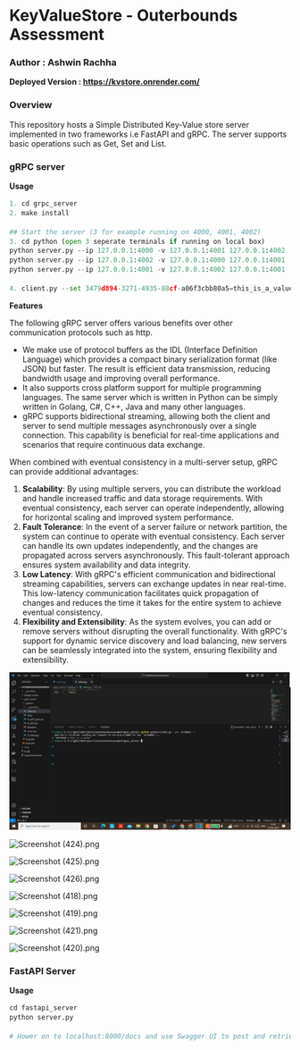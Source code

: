 # KeyValueStore - Outerbounds Assessment 
### Author : Ashwin Rachha

**Deployed Version : https://kvstore.onrender.com/**

### Overview

This repository hosts a Simple Distributed  Key-Value store server implemented in two frameworks i.e FastAPI and gRPC. The server supports basic operations such as Get, Set and List.

### gRPC server

**********Usage**********

```python
1. cd grpc_server
2. make install

## Start the server (3 for example running on 4000, 4001, 4002)
3. cd python (open 3 seperate terminals if running on local box)
python server.py --ip 127.0.0.1:4000 -v 127.0.0.1:4001 127.0.0.1:4002
python server.py --ip 127.0.0.1:4002 -v 127.0.0.1:4000 127.0.0.1:4001
python server.py --ip 127.0.0.1:4001 -v 127.0.0.1:4002 127.0.0.1:4001

4. client.py --set 3479d894-3271-4935-88cf-a06f3cbb80a5=this_is_a_value --list -v
```

****************Features****************

The following gRPC server offers various benefits over other communication protocols such as http. 

- We make use of protocol buffers as the IDL (Interface Definition Language) which provides a compact binary serialization format (like JSON) but faster. The result is efficient data transmission, reducing bandwidth usage and improving overall performance.
- It also supports cross platform support for multiple programming languages. The same server which is written in Python can be simply written in Golang, C#, C++, Java and many other languages.
- gRPC supports bidirectional streaming, allowing both the client and server to send multiple messages asynchronously over a single connection. This capability is beneficial for real-time applications and scenarios that require continuous data exchange.

When combined with eventual consistency in a multi-server setup, gRPC can provide additional advantages:

1. **Scalability**: By using multiple servers, you can distribute the workload and handle increased traffic and data storage requirements. With eventual consistency, each server can operate independently, allowing for horizontal scaling and improved system performance.
2. **Fault Tolerance**: In the event of a server failure or network partition, the system can continue to operate with eventual consistency. Each server can handle its own updates independently, and the changes are propagated across servers asynchronously. This fault-tolerant approach ensures system availability and data integrity.
3. **Low Latency**: With gRPC's efficient communication and bidirectional streaming capabilities, servers can exchange updates in near real-time. This low-latency communication facilitates quick propagation of changes and reduces the time it takes for the entire system to achieve eventual consistency.
4. **Flexibility and Extensibility**: As the system evolves, you can add or remove servers without disrupting the overall functionality. With gRPC's support for dynamic service discovery and load balancing, new servers can be seamlessly integrated into the system, ensuring flexibility and extensibility.

![Screenshot (427).png](docs/427.png)

![Screenshot (424).png](https://github.com/RachhaAshwin/KeyValueStore/tree/main/docs/Screenshot_(424).png)

![Screenshot (425).png](https://github.com/RachhaAshwin/KeyValueStore/tree/main/docs/Screenshot_(425).png)

![Screenshot (426).png](https://github.com/RachhaAshwin/KeyValueStore/tree/main/docs/Screenshot_(426).png)

![Screenshot (418).png](https://github.com/RachhaAshwin/KeyValueStore/tree/main/docs/Screenshot_(418).png)

![Screenshot (419).png](https://github.com/RachhaAshwin/KeyValueStore/tree/main/docs/Screenshot_(419).png)

![Screenshot (421).png](https://github.com/RachhaAshwin/KeyValueStore/tree/main/docs/Screenshot_(421).png)

![Screenshot (420).png](https://github.com/RachhaAshwin/KeyValueStore/tree/main/docs/Screenshot_(420).png)

### FastAPI Server

**********Usage**********

```python
cd fastapi_server
python server.py

# Hower on to localhost:8000/docs and use Swagger UI to post and retrieve keys
```
